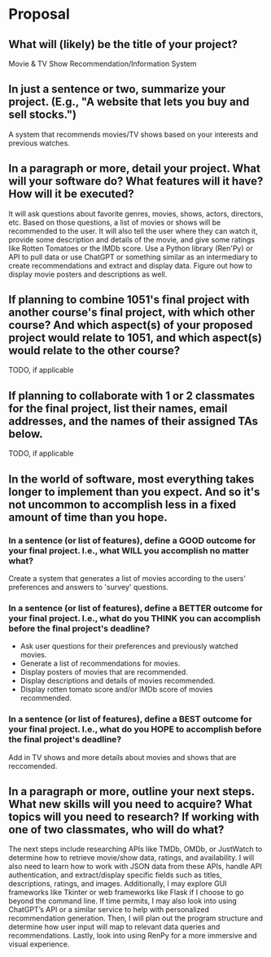 # Proposal

## What will (likely) be the title of your project?

Movie & TV Show Recommendation/Information System 

## In just a sentence or two, summarize your project. (E.g., "A website that lets you buy and sell stocks.")

A system that recommends movies/TV shows based on your interests and previous watches. 

## In a paragraph or more, detail your project. What will your software do? What features will it have? How will it be executed?

It will ask  questions about favorite genres, movies, shows, actors, directors, etc. Based on those questions, a list of movies or shows will be recommended to the user. It will also tell the user where they can watch it, provide some description and details of the movie, and give some ratings like Rotten Tomatoes or the IMDb score. Use a Python library (Ren'Py) or API to pull data or use ChatGPT or something similar as an intermediary to create recommendations and extract and display data. Figure out how to display movie posters and descriptions as well. 

## If planning to combine 1051's final project with another course's final project, with which other course? And which aspect(s) of your proposed project would relate to 1051, and which aspect(s) would relate to the other course?

TODO, if applicable

## If planning to collaborate with 1 or 2 classmates for the final project, list their names, email addresses, and the names of their assigned TAs below.

TODO, if applicable

## In the world of software, most everything takes longer to implement than you expect. And so it's not uncommon to accomplish less in a fixed amount of time than you hope.

### In a sentence (or list of features), define a GOOD outcome for your final project. I.e., what WILL you accomplish no matter what?

Create a system that generates a list of movies according to the users' preferences and answers to 'survey' questions. 

### In a sentence (or list of features), define a BETTER outcome for your final project. I.e., what do you THINK you can accomplish before the final project's deadline?

- Ask user questions for their preferences and previously watched movies.
- Generate a list of recommendations for movies.
- Display posters of movies that are recommended.
- Display descriptions and details of movies recommended.
- Display rotten tomato score and/or IMDb score of movies recommended. 

### In a sentence (or list of features), define a BEST outcome for your final project. I.e., what do you HOPE to accomplish before the final project's deadline?

Add in TV shows and more details about movies and shows that are reccomended. 

## In a paragraph or more, outline your next steps. What new skills will you need to acquire? What topics will you need to research? If working with one of two classmates, who will do what?

The next steps include researching APIs like TMDb, OMDb, or JustWatch to determine how to retrieve movie/show data, ratings, and availability. I will also need to learn how to work with JSON data from these APIs, handle API authentication, and extract/display specific fields such as titles, descriptions, ratings, and images. Additionally, I may explore GUI frameworks like Tkinter or web frameworks like Flask if I choose to go beyond the command line. If time permits, I may also look into using ChatGPT’s API or a similar service to help with personalized recommendation generation. Then, I will plan out the program structure and determine how user input will map to relevant data queries and recommendations. Lastly, look into using RenPy for a more immersive and visual experience. 


